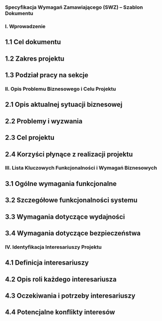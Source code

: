 ### Specyfikacja Wymagań Zamawiającego (SWZ) – Szablon Dokumentu

### I. Wprowadzenie

  ## 1.1 Cel dokumentu

  ## 1.2 Zakres projektu

  ## 1.3 Podział pracy na sekcje

### II. Opis Problemu Biznesowego i Celu Projektu

  ## 2.1 Opis aktualnej sytuacji biznesowej

  ## 2.2 Problemy i wyzwania

  ## 2.3 Cel projektu

  ## 2.4 Korzyści płynące z realizacji projektu

### III. Lista Kluczowych Funkcjonalności i Wymagań Biznesowych

  ## 3.1 Ogólne wymagania funkcjonalne

  ## 3.2 Szczegółowe funkcjonalności systemu

  ## 3.3 Wymagania dotyczące wydajności

  ## 3.4 Wymagania dotyczące bezpieczeństwa

### IV. Identyfikacja Interesariuszy Projektu

  ## 4.1 Definicja interesariuszy

  ## 4.2 Opis roli każdego interesariusza

  ## 4.3 Oczekiwania i potrzeby interesariuszy

  ## 4.4 Potencjalne konflikty interesów
